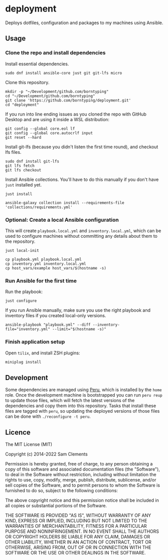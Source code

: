deployment
==========

Deploys dotfiles, configuration and packages to my machines using Ansible.

## Usage

### Clone the repo and install dependencies

Install essential dependencies.

```shell
sudo dnf install ansible-core just git git-lfs micro
```

Clone this repository.

```shell
mkdir -p "~/Development/github.com/borntyping"
cd "~/Development/github.com/borntyping"
git clone 'https://github.com/borntyping/deployment.git'
cd "deployment"
```

If you run into line ending issues as you cloned the repo with GitHub Desktop and are using it inside a WSL distribution:

```shell
git config --global core.eol lf
git config --global core.autocrlf input
git reset --hard
```

Install git-lfs (because you didn't listen the first time round), and checkout lfs files.

```shell
sudo dnf install git-lfs
git lfs fetch
git lfs checkout
```

Install Ansible collections.
You'll have to do this manually if you don't have `just` installed yet.

```shell
just install
```

```shell
ansible-galaxy collection install --requirements-file 'collections/requirements.yml'
```

### Optional: Create a local Ansible configuration

This will create `playbook.local.yml` and `inventory.local.yml`, which can be used to
configure machines without committing any details about them to the repository.

```shell
just local-init
```

```shell
cp playbook.yml playbook.local.yml
cp inventory.yml inventory.local.yml
cp host_vars/example host_vars/$(hostname -s)
```

### Run Ansible for the first time

Run the playbook:

```shell
just configure
```

If you run Ansible manually, make sure you use the right playbook and inventory files if you created local-only versions.

```shell
ansible-playbook "playbook.yml" --diff --inventory-file="inventory.yml" --limit="$(hostname -s)"
```

### Finish application setup

Open `tilix`, and install ZSH plugins:

```zsh
miniplug install
```

Development
-----------

Some dependencies are managed using [Peru], which is installed by the
`home` role. Once the development machine is bootstrapped you can run
`peru reup` to update those files, which will fetch the latest versions of the
dependencies and copy them into this repository. Tasks that install these files
are tagged with `peru`, so updating the deployed versions of those files can be
done with `./reconfigure -t peru`.

Licence
-------

The MIT License (MIT)

Copyright (c) 2014-2022 Sam Clements

Permission is hereby granted, free of charge, to any person obtaining a copy
of this software and associated documentation files (the "Software"), to deal
in the Software without restriction, including without limitation the rights
to use, copy, modify, merge, publish, distribute, sublicense, and/or sell
copies of the Software, and to permit persons to whom the Software is
furnished to do so, subject to the following conditions:

The above copyright notice and this permission notice shall be included in
all copies or substantial portions of the Software.

THE SOFTWARE IS PROVIDED "AS IS", WITHOUT WARRANTY OF ANY KIND, EXPRESS OR
IMPLIED, INCLUDING BUT NOT LIMITED TO THE WARRANTIES OF MERCHANTABILITY,
FITNESS FOR A PARTICULAR PURPOSE AND NONINFRINGEMENT. IN NO EVENT SHALL THE
AUTHORS OR COPYRIGHT HOLDERS BE LIABLE FOR ANY CLAIM, DAMAGES OR OTHER
LIABILITY, WHETHER IN AN ACTION OF CONTRACT, TORT OR OTHERWISE, ARISING FROM,
OUT OF OR IN CONNECTION WITH THE SOFTWARE OR THE USE OR OTHER DEALINGS IN
THE SOFTWARE.

[Peru]: https://github.com/buildinspace/peru
